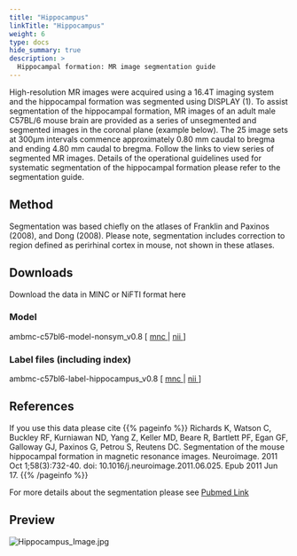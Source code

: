 ```yaml
---
title: "Hippocampus"
linkTitle: "Hippocampus"
weight: 6
type: docs
hide_summary: true
description: >
  Hippocampal formation: MR image segmentation guide
---
```


High-resolution MR images were acquired using a 16.4T imaging system and the hippocampal formation was segmented using DISPLAY (1). To assist segmentation of the hippocampal formation, MR images of an adult male C57BL/6 mouse brain are provided as a series of unsegmented and segmented images in the coronal plane (example below). The 25 image sets at 300µm intervals commence approximately 0.80 mm caudal to bregma and ending 4.80 mm caudal to bregma. Follow the links to view series of segmented MR images. Details of the operational guidelines used for systematic segmentation of the hippocampal formation please refer to the segmentation guide.

## Method
Segmentation was based chiefly on the atlases of Franklin and Paxinos (2008), and Dong (2008). Please note, segmentation includes correction to region defined as perirhinal cortex in mouse, not shown in these atlases.

## Downloads
Download the data in MINC or NiFTI format here

### Model
ambmc-c57bl6-model-nonsym_v0.8 [ [mnc <i class="fas fa-download"></i>](https://osf.io/download/zwcjf) | [nii <i class="fas fa-download"></i>](https://osf.io/download/t9chg) ]

### Label files (including index)
ambmc-c57bl6-label-hippocampus_v0.8 [ [mnc <i class="fas fa-download"></i>](https://osf.io/download/mj4re) | [nii <i class="fas fa-download"></i>](https://osf.io/download/tjazr) ]

## References
If you use this data please cite
{{% pageinfo %}}
Richards K, Watson C, Buckley RF, Kurniawan ND, Yang Z, Keller MD, Beare R, Bartlett PF, Egan GF, Galloway GJ, Paxinos G, Petrou S, Reutens DC. Segmentation of the mouse hippocampal formation in magnetic resonance images. Neuroimage. 2011 Oct 1;58(3):732-40. doi: 10.1016/j.neuroimage.2011.06.025. Epub 2011 Jun 17.
{{% /pageinfo %}}

For more details about the segmentation please see [Pubmed Link <i class="fas fa-external-link-alt"></i>](https://pubmed.ncbi.nlm.nih.gov/21704710/)

## Preview
![Hippocampus_Image.jpg](../Hippocampus_Image.jpg)

<!-- atlas (with labels)
Use the buttons as a navigational tool for regions of the hippocampal formation (HF). Move the mouse over the left hemisphere of MR images and segmented image to identify HF structures. Note: structures that appear on right hemisphere only are labelled. -->
